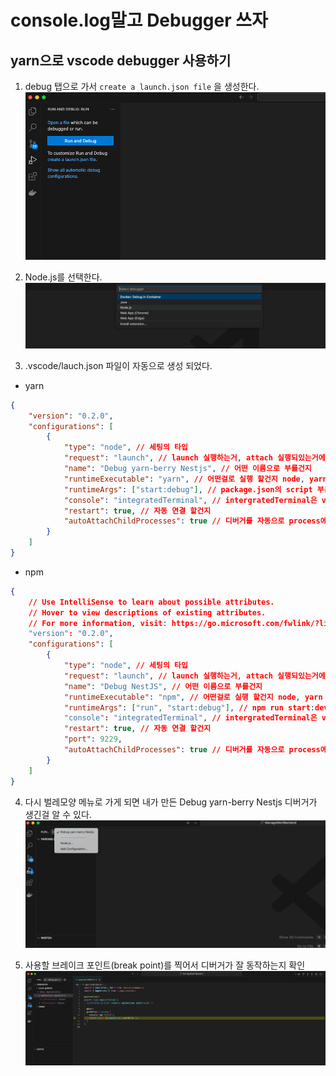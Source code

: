 # console.log말고 Debugger 쓰자

## yarn으로 vscode debugger 사용하기

1. debug 탭으로 가서 `create a launch.json file` 을 생성한다.
   ![alt text](image.png)

2. Node.js를 선택한다.
   ![alt text](image-1.png)

3. .vscode/lauch.json 파일이 자동으로 생성 되었다.

- yarn

```json
{
	"version": "0.2.0",
	"configurations": [
		{
			"type": "node", // 세팅의 타입
			"request": "launch", // launch 실행하는거, attach 실행되있는거에 붙는거
			"name": "Debug yarn-berry Nestjs", // 어떤 이름으로 부를건지
			"runtimeExecutable": "yarn", // 어떤걸로 실행 할건지 node, yarn ...
			"runtimeArgs": ["start:debug"], // package.json의 script 부분 "start:debug"
			"console": "integratedTerminal", // intergratedTerminal은 vscode에서 실행하는 터미널임
			"restart": true, // 자동 연결 할건지
			"autoAttachChildProcesses": true // 디버거를 자동으로 process에 붙을지 말지 결정
		}
	]
}
```

- npm

```json
{
	// Use IntelliSense to learn about possible attributes.
	// Hover to view descriptions of existing attributes.
	// For more information, visit: https://go.microsoft.com/fwlink/?linkid=830387
	"version": "0.2.0",
	"configurations": [
		{
			"type": "node", // 세팅의 타입
			"request": "launch", // launch 실행하는거, attach 실행되있는거에 붙는거
			"name": "Debug NestJS", // 어떤 이름으로 부를건지
			"runtimeExecutable": "npm", // 어떤걸로 실행 할건지 node, yarn ...
			"runtimeArgs": ["run", "start:debug"], // npm run start:dev 에서 npm이 runtime이고 run start:dev가 Args임
			"console": "integratedTerminal", // intergratedTerminal은 vscode에서 실행하는 터미널임
			"restart": true, // 자동 연결 할건지
			"port": 9229,
			"autoAttachChildProcesses": true // 디버거를 자동으로 process에 붙을지 말지 결정
		}
	]
}
```

4. 다시 벌레모양 메뉴로 가게 되면 내가 만든 Debug yarn-berry Nestjs 디버거가 생긴걸 알 수 있다.
   ![alt text](image-2.png)

5. 사용할 브레이크 포인트(break point)를 찍어서 디버거가 잘 동작하는지 확인
   ![alt text](image-3.png)
